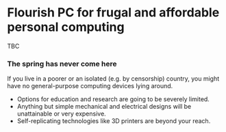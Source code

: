 # Flourish PC for frugal and affordable personal computing

TBC

### The spring has never come here
If you live in a poorer or an isolated (e.g. by censorship) country, you might have no general-purpose computing devices lying around.
* Options for education and research are going to be severely limited.
* Anything but simple mechanical and electrical designs will be unattainable or very expensive.
* Self-replicating technologies like 3D printers are beyond your reach.
